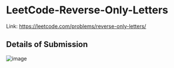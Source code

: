 # LeetCode-Reverse-Only-Letters
Link: https://leetcode.com/problems/reverse-only-letters/
## Details of Submission
![image](https://user-images.githubusercontent.com/51401355/217280355-c2ebe377-de36-4df8-836b-ad4e0e6f03a3.png)
